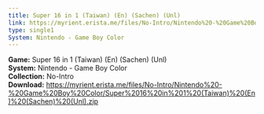 ```yaml
---
title: Super 16 in 1 (Taiwan) (En) (Sachen) (Unl)
link: https://myrient.erista.me/files/No-Intro/Nintendo%20-%20Game%20Boy%20Color/Super%2016%20in%201%20(Taiwan)%20(En)%20(Sachen)%20(Unl).zip
type: single1
System: Nintendo - Game Boy Color
---
```

<b>Game:</b> Super 16 in 1 (Taiwan) (En) (Sachen) (Unl)<br>
<b>System:</b> Nintendo - Game Boy Color<br>
<b>Collection:</b> No-Intro<br>
<b>Download:</b> https://myrient.erista.me/files/No-Intro/Nintendo%20-%20Game%20Boy%20Color/Super%2016%20in%201%20(Taiwan)%20(En)%20(Sachen)%20(Unl).zip